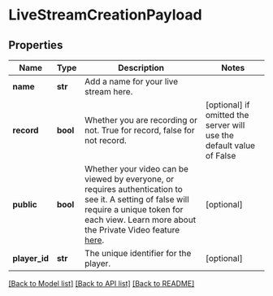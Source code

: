 # LiveStreamCreationPayload

## Properties
Name | Type | Description | Notes
------------ | ------------- | ------------- | -------------
**name** | **str** | Add a name for your live stream here. | 
**record** | **bool** | Whether you are recording or not. True for record, false for not record. | [optional]  if omitted the server will use the default value of False
**public** | **bool** | Whether your video can be viewed by everyone, or requires authentication to see it. A setting of false will require a unique token for each view. Learn more about the Private Video feature [here](https://docs.api.video/docs/private-videos). | [optional] 
**player_id** | **str** | The unique identifier for the player. | [optional] 

[[Back to Model list]](../README.md#documentation-for-models) [[Back to API list]](../README.md#documentation-for-api-endpoints) [[Back to README]](../README.md)


